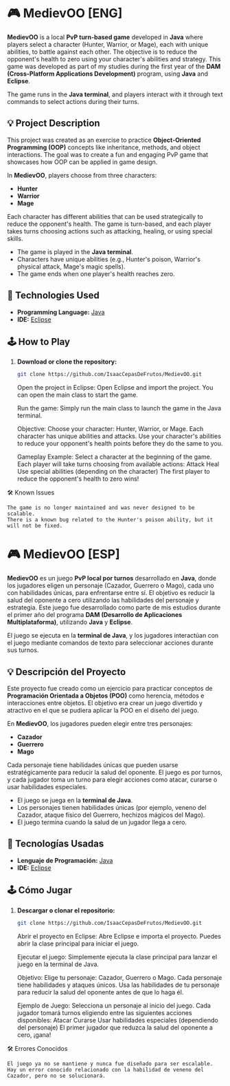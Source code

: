 # 🎮 **MedievOO** [ENG]

**MedievOO** is a local **PvP turn-based game** developed in **Java** where players select a character (Hunter, Warrior, or Mage), each with unique abilities, to battle against each other. The objective is to reduce the opponent's health to zero using your character's abilities and strategy. This game was developed as part of my studies during the first year of the **DAM (Cross-Platform Applications Development)** program, using **Java** and **Eclipse**.

The game runs in the **Java terminal**, and players interact with it through text commands to select actions during their turns.

## 💡 **Project Description**
This project was created as an exercise to practice **Object-Oriented Programming (OOP)** concepts like inheritance, methods, and object interactions. The goal was to create a fun and engaging PvP game that showcases how OOP can be applied in game design.

In **MedievOO**, players choose from three characters:
- **Hunter**
- **Warrior**
- **Mage**

Each character has different abilities that can be used strategically to reduce the opponent's health. The game is turn-based, and each player takes turns choosing actions such as attacking, healing, or using special skills.

- The game is played in the **Java terminal**.
- Characters have unique abilities (e.g., Hunter's poison, Warrior's physical attack, Mage's magic spells).
- The game ends when one player's health reaches zero.

## 🚀 **Technologies Used**
- **Programming Language:** [Java](https://www.oracle.com/java/)
- **IDE:** [Eclipse](https://www.eclipse.org/)

## 🕹️ **How to Play**
1. **Download or clone the repository:**
   ```bash
   git clone https://github.com/IsaacCepasDeFrutos/MedievOO.git
   
    ```
    Open the project in Eclipse:
        Open Eclipse and import the project.
        You can open the main class to start the game.

    Run the game:
        Simply run the main class to launch the game in the Java terminal.

    Objective:
        Choose your character: Hunter, Warrior, or Mage.
        Each character has unique abilities and attacks.
        Use your character's abilities to reduce your opponent's health points before they do the same to you.

    Gameplay Example:
        Select a character at the beginning of the game.
        Each player will take turns choosing from available actions:
            Attack
            Heal
            Use special abilities (depending on the character)
        The first player to reduce the opponent's health to zero wins!

🛠️ Known Issues

    The game is no longer maintained and was never designed to be scalable.
    There is a known bug related to the Hunter's poison ability, but it will not be fixed.



# 🎮 **MedievOO** [ESP]

**MedievOO** es un juego **PvP local por turnos** desarrollado en **Java**, donde los jugadores eligen un personaje (Cazador, Guerrero o Mago), cada uno con habilidades únicas, para enfrentarse entre sí. El objetivo es reducir la salud del oponente a cero utilizando las habilidades del personaje y estrategia. Este juego fue desarrollado como parte de mis estudios durante el primer año del programa **DAM (Desarrollo de Aplicaciones Multiplataforma)**, utilizando **Java** y **Eclipse**.

El juego se ejecuta en la **terminal de Java**, y los jugadores interactúan con el juego mediante comandos de texto para seleccionar acciones durante sus turnos.

## 💡 **Descripción del Proyecto**

Este proyecto fue creado como un ejercicio para practicar conceptos de **Programación Orientada a Objetos (POO)** como herencia, métodos e interacciones entre objetos. El objetivo era crear un juego divertido y atractivo en el que se pudiera aplicar la POO en el diseño del juego.

En **MedievOO**, los jugadores pueden elegir entre tres personajes:
- **Cazador**
- **Guerrero**
- **Mago**

Cada personaje tiene habilidades únicas que pueden usarse estratégicamente para reducir la salud del oponente. El juego es por turnos, y cada jugador toma un turno para elegir acciones como atacar, curarse o usar habilidades especiales.

- El juego se juega en la **terminal de Java**.
- Los personajes tienen habilidades únicas (por ejemplo, veneno del Cazador, ataque físico del Guerrero, hechizos mágicos del Mago).
- El juego termina cuando la salud de un jugador llega a cero.

## 🚀 **Tecnologías Usadas**
- **Lenguaje de Programación:** [Java](https://www.oracle.com/java/)
- **IDE:** [Eclipse](https://www.eclipse.org/)

## 🕹️ **Cómo Jugar**

1. **Descargar o clonar el repositorio:**
   ```bash
   git clone https://github.com/IsaacCepasDeFrutos/MedievOO.git
   ```
    Abrir el proyecto en Eclipse:
        Abre Eclipse e importa el proyecto.
        Puedes abrir la clase principal para iniciar el juego.

    Ejecutar el juego:
        Simplemente ejecuta la clase principal para lanzar el juego en la terminal de Java.

    Objetivo:
        Elige tu personaje: Cazador, Guerrero o Mago.
        Cada personaje tiene habilidades y ataques únicos.
        Usa las habilidades de tu personaje para reducir la salud del oponente antes de que lo haga él.

    Ejemplo de Juego:
        Selecciona un personaje al inicio del juego.
        Cada jugador tomará turnos eligiendo entre las siguientes acciones disponibles:
            Atacar
            Curarse
            Usar habilidades especiales (dependiendo del personaje)
        El primer jugador que reduzca la salud del oponente a cero, ¡gana!

🛠️ Errores Conocidos

    El juego ya no se mantiene y nunca fue diseñado para ser escalable.
    Hay un error conocido relacionado con la habilidad de veneno del Cazador, pero no se solucionará.
